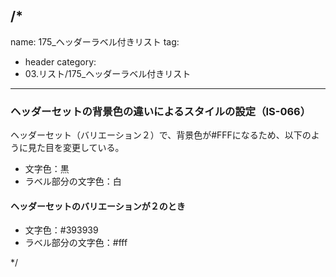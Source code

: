 /*
---
name: 175_ヘッダーラベル付きリスト
tag:
  - header
category:
  - 03.リスト/175_ヘッダーラベル付きリスト
---

### ヘッダーセットの背景色の違いによるスタイルの設定（IS-066）

ヘッダーセット（バリエーション２）で、背景色が#FFFになるため、以下のように見た目を変更している。


- 文字色：黒
- ラベル部分の文字色：白

#### ヘッダーセットのバリエーションが２のとき


- 文字色：#393939
- ラベル部分の文字色：#fff


*/